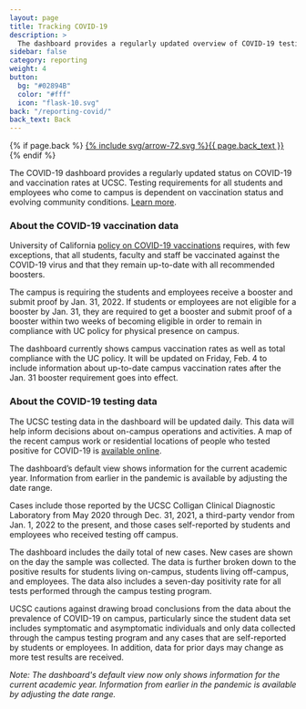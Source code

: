 ```yaml
---
layout: page
title: Tracking COVID-19
description: >
  The dashboard provides a regularly updated overview of COVID-19 testing at UCSC
sidebar: false
category: reporting
weight: 4
button:
  bg: "#02894B"
  color: "#fff"
  icon: "flask-10.svg"
back: "/reporting-covid/"
back_text: Back
---
```


{% if page.back %}
<a href="{{ page.back }}" class="pill tracking-back">{% include svg/arrow-72.svg %}{{ page.back_text }}</a>
{% endif %}

The COVID-19 dashboard provides a regularly updated status on COVID-19 and vaccination rates at UCSC. Testing requirements for all students and employees who come to campus is dependent on vaccination status and evolving community conditions. [Learn more](https://slugstrong.ucsc.edu/returning-to-campus/).

### About the COVID-19 vaccination data

University of California [policy on COVID-19 vaccinations](https://policy.ucop.edu/doc/5000695/SARS-Cov-2) requires, with few exceptions, that all students, faculty and staff be vaccinated against the COVID-19 virus and that they remain up-to-date with all recommended boosters. 

The campus is requiring the students and employees receive a booster and submit proof by Jan. 31, 2022. If students or employees are not eligible for a booster by Jan. 31, they are required to get a booster and submit proof of a booster within two weeks of becoming eligible in order to remain in compliance with UC policy for physical presence on campus.

The dashboard currently shows campus vaccination rates as well as total compliance with the UC policy. It will be updated on Friday, Feb. 4 to include information about up-to-date campus vaccination rates after the Jan. 31 booster requirement goes into effect.

### About the COVID-19 testing data

The UCSC testing data in the dashboard will be updated daily. This data will help inform decisions about on-campus operations and activities. A map of the recent campus work or residential locations of people who tested positive for COVID-19 is [available online](https://ehs.ucsc.edu/programs/safety-ih/campus_covid_cases.html). 

The dashboard’s default view shows information for the current academic year. Information from earlier in the pandemic is available by adjusting the date range.

Cases include those reported by the UCSC Colligan Clinical Diagnostic Laboratory from May 2020 through Dec. 31, 2021, a third-party vendor from Jan. 1, 2022 to the present, and those cases self-reported by students and employees who received testing off campus.

The dashboard includes the daily total of new cases. New cases are shown on the day the sample was collected. The data is further broken down to the positive results for students living on-campus, students living off-campus, and employees. The data also includes a seven-day positivity rate for all tests performed through the campus testing program.

UCSC cautions against drawing broad conclusions from the data about the prevalence of COVID-19 on campus, particularly since the student data set includes symptomatic and asymptomatic individuals and only data collected through the campus testing program and any cases that are self-reported by students or employees. In addition, data for prior days may change as more test results are received.

_Note: The dashboard's default view now only shows information for the current academic year. Information from earlier in the pandemic is available by adjusting the date range._

<script type='text/javascript' src='https://visualizedata.ucop.edu/javascripts/api/viz_v1.js'></script><div class='tableauPlaceholder' style='width: 1000px; height: 2227px;'><object class='tableauViz' width='1000' height='2227' style='display:none;'><param name='host_url' value='https%3A%2F%2Fvisualizedata.ucop.edu%2F' /> <param name='embed_code_version' value='3' /> <param name='site_root' value='&#47;t&#47;UCSCpublic' /><param name='name' value='COVID-19DashboardV2&#47;COVID-19Dashboard' /><param name='tabs' value='no' /><param name='toolbar' value='yes' /><param

name='showAppBanner' value='false' /></object></div>
